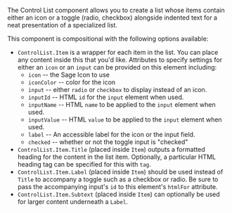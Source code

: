 The Control List component allows you to create a list whose items contain either an icon or a toggle (radio, checkbox) alongside indented text for a neat presentation of a specialized list.

This component is compositional with the following options available:

- `ControlList.Item` is a wrapper for each item in the list. You can place any content inside this that you'd like. Attributes to specify settings for either an `icon` or an `input` can be provided on this element including:
  - `icon` -- the Sage Icon to use
  - `iconColor` -- color for the icon
  - `input` -- either `radio` or `checkbox` to display instead of an icon.
  - `inputId` -- HTML `id` for the `input` element when used.
  - `inputName` -- HTML `name` to be applied to the `input` element when used.
  - `inputValue` -- HTML `value` to be applied to the `input` element when used.
  - `label` -- An accessible label for the icon or the input field.
  - `checked` -- whether or not the toggle input is "checked"
- `ControlList.Item.Title` (placed inside `Item`) outputs a formatted heading for the content in the list item. Optionally, a particular HTML heading tag can be specified for this with `tag`.
- `ControlList.Item.Label` (placed inside `Item`) should be used instead of `Title` to accompany a toggle such as a checkbox or radio. Be sure to pass the accompanying input's `id` to this element's `htmlFor` attribute.
- `ControlList.Item.Subtext` (placed inside `Item`) can optionally be used for larger content underneath a `Label`.
